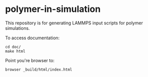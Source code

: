 # polymer-in-simulation

This repository is for generating LAMMPS input scripts for polymer simulations.

To access documentation: 

```
cd doc/
make html 
```

Point you're browser to: 

```
browser _build/html/index.html
```
